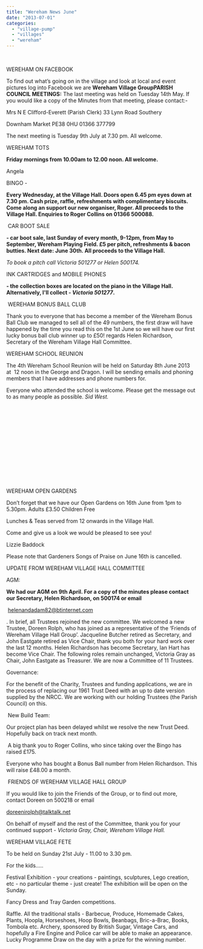 ```yaml
---
title: "Wereham News June"
date: "2013-07-01"
categories: 
  - "village-pump"
  - "villages"
  - "wereham"
---
```


 

WEREHAM ON FACEBOOK

To find out what’s going on in the village and look at local and event pictures log into Facebook we are **Wereham Village GroupPARISH COUNCIL MEETINGS:** The last meeting was held on Tuesday 14th May. If you would like a copy of the Minutes from that meeting, please contact:-

Mrs N E Clifford-Everett (Parish Clerk) 33 Lynn Road Southery

Downham Market PE38 0HU 01366 377799

The next meeting is Tuesday 9th July at 7.30 pm. All welcome.

WEREHAM TOTS

****Friday mornings from 10.00am to 12.00 noon. All welcome.****

Angela

BINGO -

****Every Wednesday, at the Village Hall. Doors open 6.45 pm eyes down at 7.30 pm. Cash prize, raffle, refreshments with complimentary biscuits. Come along an support our new organiser, Roger. All proceeds to the Village Hall. Enquiries to Roger Collins on 01366 500088.****

 CAR BOOT SALE

****\- car boot sale, last Sunday of every month, 9-12pm, from May to September, Wereham Playing Field. £5 per pitch, refreshments & bacon butties. Next date: **June 30th**. All proceeds to the Village Hall.****

_To book a pitch call Victoria 501277 or Helen 500174._

INK CARTRIDGES and MOBILE PHONES

****\- the collection boxes are located on the piano in the Village Hall. Alternatively, I'll collect - _Victoria 501277_.****

 WEREHAM BONUS BALL CLUB

Thank you to everyone that has become a member of the Wereham Bonus Ball Club we managed to sell all of the 49 numbers, the first draw will have happened by the time you read this on the 1st June so we will have our first lucky bonus ball club winner up to £50! regards Helen Richardson, Secretary of the Wereham Village Hall Committee.

WEREHAM SCHOOL REUNION

The 4th Wereham School Reunion will be held on Saturday 8th June 2013 at  12 noon in the George and Dragon. I will be sending emails and phoning members that I have addresses and phone numbers for.

Everyone who attended the school is welcome. Please get the message out to as many people as possible. _Sid West._

 

 

 

 

 

 

 

WEREHAM OPEN GARDENS

Don’t forget that we have our Open Gardens on 16th June from 1pm to 5.30pm. Adults £3.50 Children Free

Lunches & Teas served from 12 onwards in the Village Hall.

Come and give us a look we would be pleased to see you!

Lizzie Baddock

Please note that Gardeners Songs of Praise on June 16th is cancelled.

UPDATE FROM WEREHAM VILLAGE HALL COMMITTEE

AGM:

****We had our AGM on 9th April. For a copy of the minutes please contact our Secretary, Helen Richardson, on 500174 or email****

 [helenandadam82@btinternet.com](mailto:helenandadam82@btinternet.com)

. In brief, all Trustees rejoined the new committee. We welcomed a new Trustee, Doreen Rolph, who has joined as a representative of the ‘Friends of Wereham Village Hall Group’. Jacqueline Butcher retired as Secretary, and John Eastgate retired as Vice Chair, thank you both for your hard work over the last 12 months. Helen Richardson has become Secretary, Ian Hart has become Vice Chair. The following roles remain unchanged, Victoria Gray as Chair, John Eastgate as Treasurer. We are now a Committee of 11 Trustees.

Governance:

For the benefit of the Charity, Trustees and funding applications, we are in the process of replacing our 1961 Trust Deed with an up to date version supplied by the NRCC. We are working with our holding Trustees (the Parish Council) on this.

 New Build Team:

Our project plan has been delayed whilst we resolve the new Trust Deed. Hopefully back on track next month.

 A big thank you to Roger Collins, who since taking over the Bingo has raised £175.

Everyone who has bought a Bonus Ball number from Helen Richardson. This will raise £48.00 a month.

 FRIENDS OF WEREHAM VILLAGE HALL GROUP

If you would like to join the Friends of the Group, or to find out more, contact Doreen on 500218 or email

[doreenirolph@talktalk.net](mailto:doreenirolph@talktalk.net)

On behalf of myself and the rest of the Committee, thank you for your continued support - _Victoria Gray, Chair, Wereham Village Hall._

WEREHAM VILLAGE FETE

To be held on Sunday 21st July - 11.00 to 3.30 pm.

For the kids…..

Festival Exhibition - your creations - paintings, sculptures, Lego creation, etc - no particular theme - just create! The exhibition will be open on the Sunday.

Fancy Dress and Tray Garden competitions.

Raffle. All the traditional stalls - Barbecue, Produce, Homemade Cakes, Plants, Hoopla, Horseshoes, Hoop Bowls, Beanbags, Bric-a-Brac, Books, Tombola etc. Archery, sponsored by British Sugar, Vintage Cars, and hopefully a Fire Engine and Police car will be able to make an appearance. Lucky Programme Draw on the day with a prize for the winning number.
